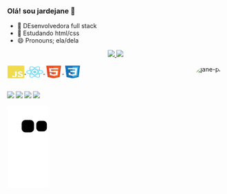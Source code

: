 ### Olá! sou jardejane 👋


- 🔭 DEsenvolvedora full stack
- 🌱 Estudando html/css
- 😄 Pronouns; ela/dela

<div align="center">
  <a href="https://github.com/jardejane">
  <img height="150em" src="https://github-readme-stats.vercel.app/api?username=jardejane&show_icons=true&theme=dracula&include_all_commits=true&count_private=true"/>
  <img height="150em" src="https://github-readme-stats.vercel.app/api/top-langs/?username=jardejane&layout=compact&langs_count=7&theme=dracula"/>
</div>

<div style="display: inline_block"><br>
  <img align="center" alt="jane-Js" height="30" width="40" src="https://raw.githubusercontent.com/devicons/devicon/master/icons/javascript/javascript-plain.svg">
  <img align="center" alt="jane-React" height="30" width="40" src="https://raw.githubusercontent.com/devicons/devicon/master/icons/react/react-original.svg">
  <img align="center" alt="jane-HTML" height="30" width="40" src="https://raw.githubusercontent.com/devicons/devicon/master/icons/html5/html5-original.svg">
  <img align="center" alt="jane-CSS" height="30" width="40" src="https://raw.githubusercontent.com/devicons/devicon/master/icons/css3/css3-original.svg">
  <img align="right" alt="jane-pic" height="150" style="border-radius:50px;" src="https://media.discordapp.net/attachments/639956127056134178/890373478988013628/Publicacoes_Instagram_1_1.png?width=676&height=676">
</div>

##
 
<div> 
  <a href="https://www.instagram.com/jarde.jane/" target="_blank"><img src="https://img.shields.io/badge/-Instagram-%23E4405F?style=for-the-badge&logo=instagram&logoColor=white" target="_blank"></a>
 <a href="https://discord.gg/Apmpt7mF" target="_blank"><img src="https://img.shields.io/badge/Discord-7289DA?style=for-the-badge&logo=discord&logoColor=white" target="_blank"></a> 
  <a href = "mailto:janefeitosalima49@gmail.com"><img src="https://img.shields.io/badge/-Gmail-%23333?style=for-the-badge&logo=gmail&logoColor=white" target="_blank"></a>
  <a href="https://www.linkedin.com/in/jardejane-feitosa-lima-60a6851a4/" target="_blank"><img src="https://img.shields.io/badge/-LinkedIn-%230077B5?style=for-the-badge&logo=linkedin&logoColor=white" target="_blank"></a> 
  
  ![Snake animation](https://github.com/jardejane/jardejane/blob/output/github-contribution-grid-snake.svg)
 
</div>
  
